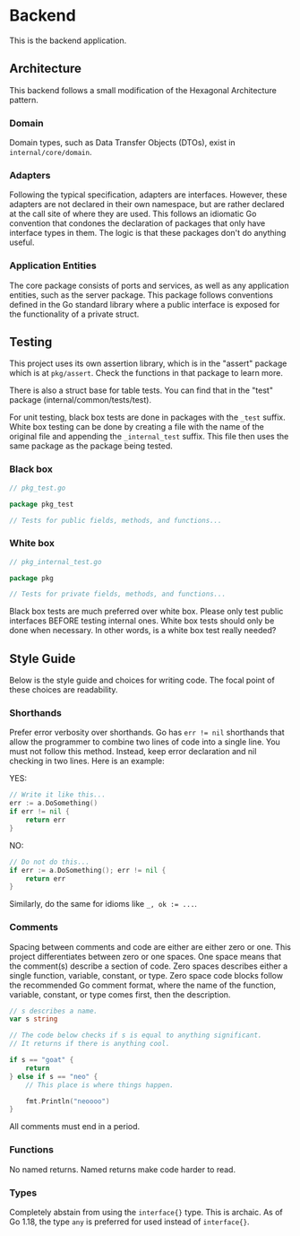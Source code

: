 <!--
SPDX-FileCopyrightText: 2025 BROKE DA EAR LLC <https://brokedaear.com>

SPDX-License-Identifier: Apache-2.0
-->

# Backend

This is the backend application.

## Architecture

This backend follows a small modification of the Hexagonal Architecture pattern.

### Domain

Domain types, such as Data Transfer Objects (DTOs), exist in `internal/core/domain`.

### Adapters

Following the typical specification, adapters are interfaces. However, these
adapters are not declared in their own namespace, but are rather declared at the
call site of where they are used. This follows an idiomatic Go convention that
condones the declaration of packages that only have interface types in them.
The logic is that these packages don't do anything useful.

### Application Entities

The core package consists of ports and services, as well as any application
entities, such as the server package. This package follows conventions defined
in the Go standard library where a public interface is exposed for the
functionality of a private struct.

## Testing

This project uses its own assertion library, which is in the "assert" package
which is at `pkg/assert`. Check the functions in that package to learn more.

There is also a struct base for table tests. You can find that in the "test"
package (internal/common/tests/test).

For unit testing, black box tests are done in packages with the `_test` suffix.
White box testing can be done by creating a file with the name of the original
file and appending the `_internal_test` suffix. This file then uses the same
package as the package being tested.

### Black box

```go
// pkg_test.go

package pkg_test

// Tests for public fields, methods, and functions...
```

### White box

```go
// pkg_internal_test.go

package pkg

// Tests for private fields, methods, and functions...
```

Black box tests are much preferred over white box. Please only test public
interfaces BEFORE testing internal ones. White box tests should only be done
when necessary. In other words, is a white box test really needed?

## Style Guide

Below is the style guide and choices for writing code. The focal point of these
choices are readability.

### Shorthands

Prefer error verbosity over shorthands. Go has `err != nil` shorthands that
allow the programmer to combine two lines of code into a single line. You must
not follow this method. Instead, keep error declaration and nil checking in two
lines. Here is an example:

YES:

```go
// Write it like this...
err := a.DoSomething()
if err != nil {
    return err
}
```

NO:

```go
// Do not do this...
if err := a.DoSomething(); err != nil {
    return err
}
```

Similarly, do the same for idioms like `_, ok := ...`.

### Comments

Spacing between comments and code are either are either zero or one. This project
differentiates between zero or one spaces. One space means that the comment(s)
describe a section of code. Zero spaces describes either a single function,
variable, constant, or type. Zero space code blocks follow the recommended Go
comment format, where the name of the function, variable, constant, or type
comes first, then the description.

```go
// s describes a name.
var s string

// The code below checks if s is equal to anything significant.
// It returns if there is anything cool.

if s == "goat" {
    return
} else if s == "neo" {
    // This place is where things happen.

    fmt.Println("neoooo")
}
```

All comments must end in a period.

### Functions

No named returns. Named returns make code harder to read.

### Types

Completely abstain from using the `interface{}` type. This is archaic. As of
Go 1.18, the type `any` is preferred for used instead of `interface{}`.
